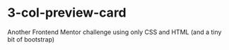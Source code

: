 # 3-col-preview-card
Another Frontend Mentor challenge using only CSS and HTML (and a tiny bit of bootstrap)
